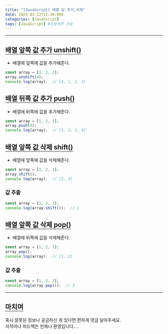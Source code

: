 ```yaml
---
title: "[JavaScript] 배열 값 추가,삭제"
date: 2023-03-22T11:30:000
categories: [JavaScript]
tags: [JavaScript] #소문자만 가능
---
```


---

## <b style="border-bottom:2px solid gray">배열 앞쪽 값 추가 unshift()</b>
- 배열에 앞쪽에 값을 추가해준다.

```js
const array = [1, 2, 3];
array.unshift(4);
console.log(array);  // [4, 1, 2, 3]
```

## <b style="border-bottom:2px solid gray">배열 뒤쪽 값 추가 push()</b>
- 배열에 뒤쪽에 값을 추가해준다.

```js
const array = [1, 2, 3];
array.push(4);
console.log(array);  // [1, 2, 3, 4]
```

## <b style="border-bottom:2px solid gray">배열 앞쪽 값 삭제 shift()</b>
- 배열에 앞쪽에 값을 삭제해준다.

```js
const array = [1, 2, 3];
array.shift();
console.log(array);  // [2, 3]
```

### <b>값 추출</b>
```js
const array = [1, 2, 3];
console.log(array.shift());  // 1
```

## <b style="border-bottom:2px solid gray">배열 앞쪽 값 삭제 pop()</b>
- 배열에 뒤쪽에 값을 삭제해준다.

```js
const array = [1, 2, 3];
array.pop();
console.log(array);  // [1, 2]
```

### <b>값 추출</b>
```js
const array = [1, 2, 3];
console.log(array.pop());  // 3
```

---

## <b style="border-bottom:2px solid gray"><b>마치며</b></b>
<P>혹시 잘못된 정보나 궁금하신 게 있다면 편하게 댓글 달아주세요.<br/>
지적이나 피드백은 언제나 환영입니다....</p>
